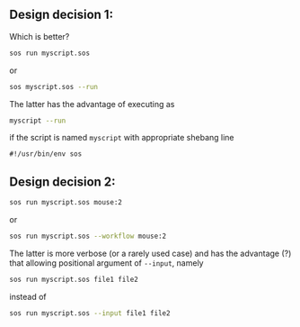 ## Design decision 1:

Which is better?

```bash
sos run myscript.sos 
```

or 

```bash
sos myscript.sos --run 
```

The latter has the advantage of executing as

```bash
myscript --run
```

if the script is named ``myscript`` with appropriate shebang line

```
#!/usr/bin/env sos
```

## Design decision 2:

```bash
sos run myscript.sos mouse:2
```

or 

```bash
sos run myscript.sos --workflow mouse:2 
```

The latter is more verbose (or a rarely used case) and has the advantage (?) that allowing positional argument of ``--input``, namely

```bash
sos run myscript.sos file1 file2
```

instead of 

```bash
sos run myscript.sos --input file1 file2
```



